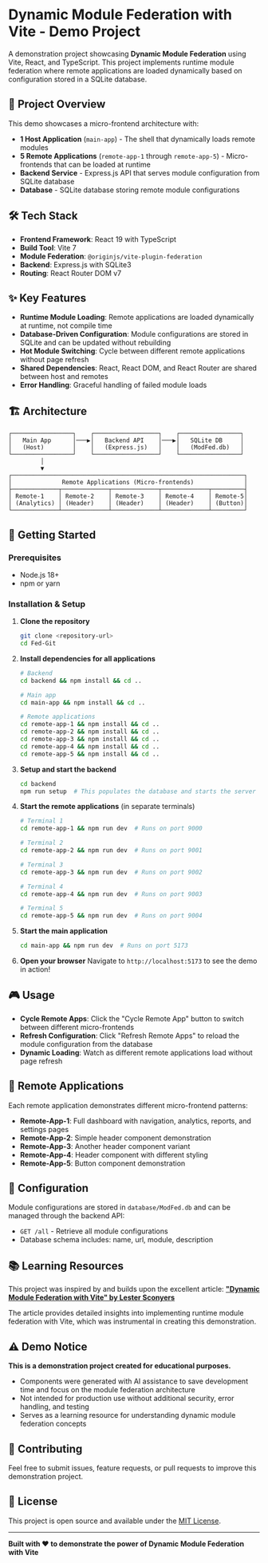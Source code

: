 # Dynamic Module Federation with Vite - Demo Project

A demonstration project showcasing **Dynamic Module Federation** using Vite, React, and TypeScript. This project implements runtime module federation where remote applications are loaded dynamically based on configuration stored in a SQLite database.

## 🎯 Project Overview

This demo showcases a micro-frontend architecture with:
- **1 Host Application** (`main-app`) - The shell that dynamically loads remote modules
- **5 Remote Applications** (`remote-app-1` through `remote-app-5`) - Micro-frontends that can be loaded at runtime
- **Backend Service** - Express.js API that serves module configuration from SQLite database
- **Database** - SQLite database storing remote module configurations

## 🛠️ Tech Stack

- **Frontend Framework**: React 19 with TypeScript
- **Build Tool**: Vite 7
- **Module Federation**: `@originjs/vite-plugin-federation`
- **Backend**: Express.js with SQLite3
- **Routing**: React Router DOM v7

## ✨ Key Features

- **Runtime Module Loading**: Remote applications are loaded dynamically at runtime, not compile time
- **Database-Driven Configuration**: Module configurations are stored in SQLite and can be updated without rebuilding
- **Hot Module Switching**: Cycle between different remote applications without page refresh
- **Shared Dependencies**: React, React DOM, and React Router are shared between host and remotes
- **Error Handling**: Graceful handling of failed module loads

## 🏗️ Architecture

```
┌─────────────────┐    ┌──────────────────┐    ┌─────────────────┐
│   Main App      │───▶│   Backend API    │───▶│   SQLite DB     │
│   (Host)        │    │   (Express.js)   │    │   (ModFed.db)   │
└─────────────────┘    └──────────────────┘    └─────────────────┘
         │
         ▼
┌─────────────────────────────────────────────────────────────────┐
│              Remote Applications (Micro-frontends)              │
├─────────────┬─────────────┬─────────────┬─────────────┬─────────┤
│ Remote-1    │ Remote-2    │ Remote-3    │ Remote-4    │ Remote-5│
│ (Analytics) │ (Header)    │ (Header)    │ (Header)    │ (Button)│
└─────────────┴─────────────┴─────────────┴─────────────┴─────────┘
```

## 🚀 Getting Started

### Prerequisites
- Node.js 18+ 
- npm or yarn

### Installation & Setup

1. **Clone the repository**
   ```bash
   git clone <repository-url>
   cd Fed-Git
   ```

2. **Install dependencies for all applications**
   ```bash
   # Backend
   cd backend && npm install && cd ..
   
   # Main app
   cd main-app && npm install && cd ..
   
   # Remote applications
   cd remote-app-1 && npm install && cd ..
   cd remote-app-2 && npm install && cd ..
   cd remote-app-3 && npm install && cd ..
   cd remote-app-4 && npm install && cd ..
   cd remote-app-5 && npm install && cd ..
   ```

3. **Setup and start the backend**
   ```bash
   cd backend
   npm run setup  # This populates the database and starts the server
   ```

4. **Start the remote applications** (in separate terminals)
   ```bash
   # Terminal 1
   cd remote-app-1 && npm run dev  # Runs on port 9000
   
   # Terminal 2  
   cd remote-app-2 && npm run dev  # Runs on port 9001
   
   # Terminal 3
   cd remote-app-3 && npm run dev  # Runs on port 9002
   
   # Terminal 4
   cd remote-app-4 && npm run dev  # Runs on port 9003
   
   # Terminal 5
   cd remote-app-5 && npm run dev  # Runs on port 9004
   ```

5. **Start the main application**
   ```bash
   cd main-app && npm run dev  # Runs on port 5173
   ```

6. **Open your browser**
   Navigate to `http://localhost:5173` to see the demo in action!

## 🎮 Usage

- **Cycle Remote Apps**: Click the "Cycle Remote App" button to switch between different micro-frontends
- **Refresh Configuration**: Click "Refresh Remote Apps" to reload the module configuration from the database
- **Dynamic Loading**: Watch as different remote applications load without page refresh

## 🧩 Remote Applications

Each remote application demonstrates different micro-frontend patterns:

- **Remote-App-1**: Full dashboard with navigation, analytics, reports, and settings pages
- **Remote-App-2**: Simple header component demonstration  
- **Remote-App-3**: Another header component variant
- **Remote-App-4**: Header component with different styling
- **Remote-App-5**: Button component demonstration

## 🔧 Configuration

Module configurations are stored in `database/ModFed.db` and can be managed through the backend API:

- `GET /all` - Retrieve all module configurations
- Database schema includes: name, url, module, description

## 📚 Learning Resources

This project was inspired by and builds upon the excellent article:
**["Dynamic Module Federation with Vite" by Lester Sconyers](https://medium.com/@lester.sconyers/dynamic-module-federation-with-vite-0bce2bfcc517)**

The article provides detailed insights into implementing runtime module federation with Vite, which was instrumental in creating this demonstration.

## ⚠️ Demo Notice

**This is a demonstration project created for educational purposes.** 

- Components were generated with AI assistance to save development time and focus on the module federation architecture
- Not intended for production use without additional security, error handling, and testing
- Serves as a learning resource for understanding dynamic module federation concepts

## 🤝 Contributing

Feel free to submit issues, feature requests, or pull requests to improve this demonstration project.

## 📄 License

This project is open source and available under the [MIT License](LICENSE).

---

**Built with ❤️ to demonstrate the power of Dynamic Module Federation with Vite**